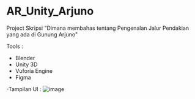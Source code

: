 # AR_Unity_Arjuno
Project Skripsi "Dimana membahas tentang Pengenalan Jalur Pendakian yang ada di Gunung Arjuno"

Tools :
- Blender
- Unity 3D
- Vuforia Engine
- Figma

-Tampilan UI :
![image](https://github.com/MuhammadFachruddin/AR_Unity_Arjuno/assets/123525071/75db68a7-5583-471d-95b0-7e1767475a48)
